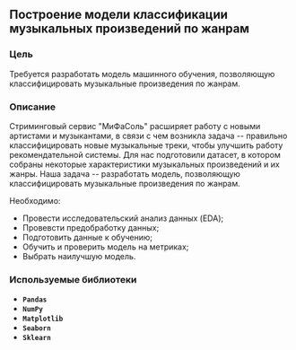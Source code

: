 ## Построение модели классификации музыкальных произведений по жанрам

### Цель

Требуется разработать модель машинного обучения, позволяющую классифицировать музыкальные произведения по жанрам.

### Описание

Стриминговый сервис "МиФаСоль" расширяет работу с новыми артистами и музыкантами, в связи с чем возникла задача -- правильно классифицировать новые музыкальные треки, чтобы улучшить работу рекомендательной системы. Для нас подготовили датасет, в котором собраны некоторые характеристики музыкальных произведений и их жанры. Наша задача -- разработать модель, позволяющую классифицировать музыкальные произведения по жанрам.

Необходимо:
* Провести исследовательский анализ данных (EDA);
* Провевсти предобработку данных;
* Подготовить данные к обучению;
* Обучить и проверить модель на метриках;
* Выбрать наилучшую модель.

### Используемые библиотеки
- **`Pandas`**
- **`NumPy`**
- **`Matplotlib`**
- **`Seaborn`**
- **`Sklearn`**
